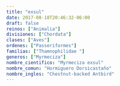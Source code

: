 ```yaml
---
title: "exsul"
date: 2017-08-18T20:46:32-06:00
draft: false
reinos: ["Animalia"]
divisiones: ["Chordata"]
clases: ["Aves"]
ordenes: ["Passeriformes"]
familias: ["Thamnophilidae "]
generos: ["Myrmeciza"]
nombre_cientifico: "Myrmeciza exsul"
nombre_comun: "Hormiguero Dorsicastaño"
nombre_ingles: "Chestnut-backed Antbird"
---
```


